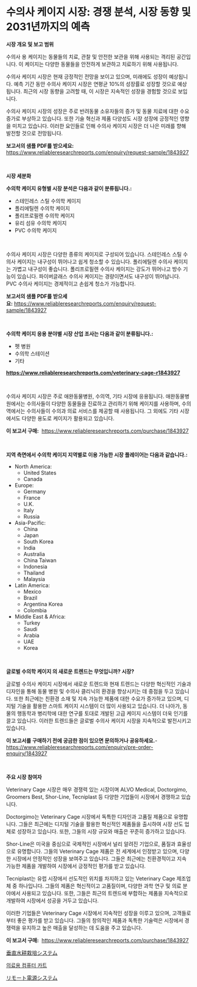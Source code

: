 <p><h1>수의사 케이지 시장: 경쟁 분석, 시장 동향 및 2031년까지의 예측</h1></p><p><strong>시장 개요 및 보고 범위</strong></p>
<p><p>수의사 용 케이지는 동물들의 치료, 관찰 및 안전한 보관을 위해 사용되는 격리된 공간입니다. 이 케이지는 다양한 동물들을 안전하게 보관하고 치료하기 위해 사용됩니다.</p><p>수의사 케이지 시장은 현재 긍정적인 전망을 보이고 있으며, 미래에도 성장이 예상됩니다. 예측 기간 동안 수의사 케이지 시장은 연평균 10%의 성장률로 성장할 것으로 예상됩니다. 최근의 시장 동향을 고려할 때, 이 시장은 지속적인 성장을 경험할 것으로 보입니다.</p><p>수의사 케이지 시장의 성장은 주로 반려동물 소유자들의 증가 및 동물 치료에 대한 수요 증가로 부상하고 있습니다. 또한 기술 혁신과 제품 다양성도 시장 성장에 긍정적인 영향을 미치고 있습니다. 이러한 요인들로 인해 수의사 케이지 시장은 더 나은 미래를 향해 발전할 것으로 전망됩니다.</p></p>
<p><strong>보고서의 샘플 PDF를 받으세요:</strong> <a href="https://www.reliableresearchreports.com/enquiry/request-sample/1843927">https://www.reliableresearchreports.com/enquiry/request-sample/1843927</a></p>
<p>&nbsp;</p>
<p><strong>시장 세분화</strong></p>
<p><strong>수의학 케이지 유형별 시장 분석은 다음과 같이 분류됩니다.:</strong></p>
<p><ul><li>스테인레스 스틸 수의학 케이지</li><li>폴리에틸렌 수의학 케이지</li><li>폴리프로필렌 수의학 케이지</li><li>유리 섬유 수의학 케이지</li><li>PVC 수의학 케이지</li></ul></p>
<p>&nbsp;</p>
<p><p>수의사 케이지 시장은 다양한 종류의 케이지로 구성되어 있습니다. 스테인레스 스틸 수의사 케이지는 내구성이 뛰어나고 쉽게 청소할 수 있습니다. 폴리에틸렌 수의사 케이지는 가볍고 내구성이 좋습니다. 폴리프로필렌 수의사 케이지는 강도가 뛰어나고 방수 기능이 있습니다. 파이버글래스 수의사 케이지는 경량이면서도 내구성이 뛰어납니다. PVC 수의사 케이지는 경제적이고 손쉽게 청소가 가능합니다.</p></p>
<p><strong>보고서의 샘플 PDF를 받으세요:</strong>&nbsp;<a href="https://www.reliableresearchreports.com/enquiry/request-sample/1843927">https://www.reliableresearchreports.com/enquiry/request-sample/1843927</a></p>
<p>&nbsp;</p>
<p><strong> 수의학 케이지 응용 분야별 시장 산업 조사는 다음과 같이 분류됩니다.:</strong></p>
<p><ul><li>펫 병원</li><li>수의학 스테이션</li><li>기타</li></ul></p>
<p><strong><a href="https://www.reliableresearchreports.com/veterinary-cage-r1843927">https://www.reliableresearchreports.com/veterinary-cage-r1843927</a></strong></p>
<p>&nbsp;</p>
<p><p>수의사 케이지 시장은 주로 애완동물병원, 수의역, 기타 시장에 응용됩니다. 애완동물병원에서는 수의사들이 다양한 동물들을 진료하고 관리하기 위해 케이지를 사용하며, 수의역에서는 수의사들이 수의과 의료 서비스를 제공할 때 사용됩니다. 그 외에도 기타 시장에서도 다양한 용도로 케이지가 활용되고 있습니다.</p></p>
<p><strong>이 보고서 구매:</strong>&nbsp; <a href="https://www.reliableresearchreports.com/purchase/1843927">https://www.reliableresearchreports.com/purchase/1843927</a></p>
<p>&nbsp;</p>
<p><strong>지역 측면에서 수의학 케이지 지역별로 이용 가능한 시장 플레이어는 다음과 같습니다.:</strong></p>
<p><ul>
    <li>
        North America:
        <ul>
            <li>United States</li>
            <li>Canada</li>
        </ul>
    </li>
    <li>
        Europe:
        <ul>
            <li>Germany</li>
            <li>France</li>
            <li>U.K.</li>
            <li>Italy</li>
            <li>Russia</li>
        </ul>
    </li>
    <li>
        Asia-Pacific:
        <ul>
            <li>China</li>
            <li>Japan</li>
            <li>South Korea</li>
            <li>India</li>
            <li>Australia</li>
            <li>China Taiwan</li>
            <li>Indonesia</li>
            <li>Thailand</li>
            <li>Malaysia</li>
        </ul>
    </li>
    <li>
        Latin America:
        <ul>
            <li>Mexico</li>
            <li>Brazil</li>
            <li>Argentina Korea</li>
            <li>Colombia</li>
        </ul>
    </li>
    <li>
        Middle East & Africa:
        <ul>
            <li>Turkey</li>
            <li>Saudi</li>
            <li>Arabia</li>
            <li>UAE</li>
            <li>Korea</li>
        </ul>
    </li>
    </ul></p>
<p>&nbsp;</p>
<p><strong>글로벌 수의학 케이지 의 새로운 트렌드는 무엇입니까? 시장?</strong></p>
<p><p>글로벌 수의사 케이지 시장에서 새로운 트렌드와 현재 트렌드는 다양한 혁신적인 기술과 디자인을 통해 동물 병원 및 수의사 클리닉의 환경을 향상시키는 데 중점을 두고 있습니다. 또한 최근에는 친환경 소재 및 지속 가능한 제품에 대한 수요가 증가하고 있으며, 디지털 기술을 활용한 스마트 케이지 시스템이 더 많이 사용되고 있습니다. 더 나아가, 동물의 행동학과 병리학에 대한 연구를 토대로 개발된 고급 케이지 시스템이 더욱 인기를 끌고 있습니다. 이러한 트렌드들은 글로벌 수의사 케이지 시장을 지속적으로 발전시키고 있습니다.</p></p>
<p><strong>이 보고서를 구매하기 전에 궁금한 점이 있으면 문의하거나 공유하세요.</strong>- <a href="https://www.reliableresearchreports.com/enquiry/pre-order-enquiry/1843927">https://www.reliableresearchreports.com/enquiry/pre-order-enquiry/1843927</a></p>
<p>&nbsp;</p>
<p><strong>주요 시장 참여자</strong></p>
<p><p>Veterinary Cage 시장은 매우 경쟁력 있는 시장이며 ALVO Medical, Doctorgimo, Groomers Best, Shor-Line, Tecniplast 등 다양한 기업들이 시장에서 경쟁하고 있습니다.</p><p>Doctorgimo는 Veterinary Cage 시장에서 독특한 디자인과 고품질 제품으로 유명합니다. 그들은 최근에는 디지털 기술을 활용한 혁신적인 제품들을 출시하여 시장 선도 업체로 성장하고 있습니다. 또한, 그들의 시장 규모와 매출은 꾸준히 증가하고 있습니다.</p><p>Shor-Line은 미국을 중심으로 국제적인 시장에서 널리 알려진 기업으로, 품질과 효율성으로 유명합니다. 그들의 Veterinary Cage 제품은 전 세계에서 인정받고 있으며, 다양한 시장에서 안정적인 성장을 보여주고 있습니다. 그들은 최근에는 친환경적이고 지속 가능한 제품을 개발하여 시장에서 긍정적인 평가를 받고 있습니다.</p><p>Tecniplast는 유럽 시장에서 선도적인 위치를 차지하고 있는 Veterinary Cage 제조업체 중 하나입니다. 그들의 제품은 혁신적이고 고품질이며, 다양한 과학 연구 및 의료 분야에서 사용되고 있습니다. 또한, 그들은 최근의 트렌드에 부합하는 제품을 지속적으로 개발하여 시장에서 성공을 거두고 있습니다.</p><p>이러한 기업들은 Veterinary Cage 시장에서 지속적인 성장을 이루고 있으며, 고객들로부터 좋은 평가를 받고 있습니다. 그들의 창의적인 제품과 독특한 기술력은 시장에서 경쟁력을 유지하고 높은 매출을 달성하는 데 도움을 주고 있습니다.</p></p>
<p><strong>이 보고서 구매:</strong>&nbsp;&nbsp;<a href="https://www.reliableresearchreports.com/purchase/1843927">https://www.reliableresearchreports.com/purchase/1843927</a></p>
<p><p><a href="https://medium.com/@gordonilbrtck0879367/%E5%9E%82%E7%9B%B4%E6%B0%B4%E8%80%95%E6%A0%BD%E5%9F%B9%E3%82%B7%E3%82%B9%E3%83%86%E3%83%A0%E5%B8%82%E5%A0%B4%E3%81%AF-%E5%B8%82%E5%A0%B4%E3%82%B7%E3%82%A7%E3%82%A2-%E5%B8%82%E5%A0%B4%E5%8B%95%E5%90%91-%E5%B8%82%E5%A0%B4%E6%88%90%E9%95%B7%E3%81%AB%E9%96%A2%E3%81%99%E3%82%8B%E6%83%85%E5%A0%B1%E3%82%92%E6%8F%90%E4%BE%9B%E3%81%97%E3%81%BE%E3%81%99-82f17b99e38f">垂直水耕栽培システム</a></p><p><a href="https://medium.com/@sweetums856856/%EC%9D%98%EB%A3%8C-%EC%BB%B4%ED%93%A8%ED%84%B0-%EC%B9%B4%ED%8A%B8-%EC%8B%9C%EC%9E%A5-%EB%B3%B4%EA%B3%A0%EC%84%9C%EB%8A%94-%EC%9D%B4-%EC%8B%9C%EC%9E%A5%EC%9D%98-%EC%B5%9C%EC%8B%A0-%EB%8F%99%ED%96%A5%EA%B3%BC-%EC%84%B1%EC%9E%A5-%EA%B8%B0%ED%9A%8C%EB%A5%BC-%EB%B3%B4%EC%97%AC%EC%A4%8D%EB%8B%88%EB%8B%A4-cd4d1bea042e">의료용 컴퓨터 카트</a></p><p><a href="https://medium.com/@keithpiper1905/%E3%83%AA%E3%83%A2%E3%83%BC%E3%83%88%E3%83%91%E3%83%AF%E3%83%BC%E3%82%B7%E3%82%B9%E3%83%86%E3%83%A0%E5%B8%82%E5%A0%B4-%E5%B8%82%E5%A0%B4cagr-%E5%B8%82%E5%A0%B4%E3%83%88%E3%83%AC%E3%83%B3%E3%83%89-%E3%81%8A%E3%82%88%E3%81%B3%E6%88%90%E9%95%B7%E6%88%A6%E7%95%A5%E3%81%AB%E9%96%A2%E3%81%99%E3%82%8B%E6%83%85%E5%A0%B1-d2110c299a4e">リモート電源システム</a></p></p>